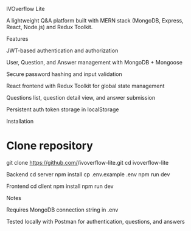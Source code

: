 IVOverflow Lite

A lightweight Q&A platform built with MERN stack (MongoDB, Express, React, Node.js) and Redux Toolkit.

Features

JWT-based authentication and authorization

User, Question, and Answer management with MongoDB + Mongoose

Secure password hashing and input validation

React frontend with Redux Toolkit for global state management

Questions list, question detail view, and answer submission

Persistent auth token storage in localStorage

Installation
# Clone repository
git clone https://github.com/<your-username>/ivoverflow-lite.git
cd ivoverflow-lite

Backend
cd server
npm install
cp .env.example .env
npm run dev

Frontend
cd client
npm install
npm run dev

Notes

Requires MongoDB connection string in .env

Tested locally with Postman for authentication, questions, and answers
